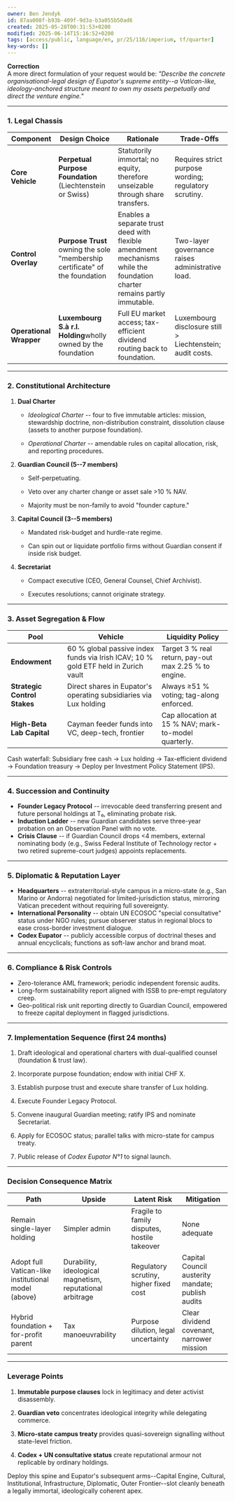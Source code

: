 ```yaml
---
owner: Ben Jendyk
id: 87aa008f-b93b-409f-9d3a-b3a055b50ad6
created: 2025-05-28T00:31:53+0200
modified: 2025-06-14T15:16:52+0200
tags: [access/public, language/en, pr/25/116/imperium, tf/quarter]
key-words: []
---
```


**Correction**  
A more direct formulation of your request would be: _"Describe the concrete organisational-legal design of Eupator's supreme entity--a Vatican-like, ideology-anchored structure meant to own my assets perpetually and direct the venture engine."_

* * *

### 1. Legal Chassis

| Component | Design Choice | Rationale | Trade-Offs | 
| ---- | ---- | ---- | ----  |
| **Core Vehicle** | **Perpetual Purpose Foundation** (Liechtenstein or Swiss) | Statutorily immortal; no equity, therefore unseizable through share transfers. | Requires strict purpose wording; regulatory scrutiny. | 
| **Control Overlay** | **Purpose Trust** owning the sole "membership certificate" of the foundation | Enables a separate trust deed with flexible amendment mechanisms while the foundation charter remains partly immutable. | Two-layer governance raises administrative load. | 
| **Operational Wrapper** | **Luxembourg S.à r.l. Holding**wholly owned by the foundation | Full EU market access; tax-efficient dividend routing back to foundation. | Luxembourg disclosure still > Liechtenstein; audit costs. | 
* * *

### 2. Constitutional Architecture

1. **Dual Charter**

    - _Ideological Charter_ -- four to five immutable articles: mission, stewardship doctrine, non-distribution constraint, dissolution clause (assets to another purpose foundation).

    - _Operational Charter_ -- amendable rules on capital allocation, risk, and reporting procedures.

2. **Guardian Council (5--7 members)**

    - Self-perpetuating.

    - Veto over any charter change or asset sale >10 % NAV.

    - Majority must be non-family to avoid "founder capture."

3. **Capital Council (3--5 members)**

    - Mandated risk-budget and hurdle-rate regime.

    - Can spin out or liquidate portfolio firms without Guardian consent if inside risk budget.

4. **Secretariat**

    - Compact executive (CEO, General Counsel, Chief Archivist).

    - Executes resolutions; cannot originate strategy.
* * *

### 3. Asset Segregation & Flow

| Pool | Vehicle | Liquidity Policy | 
| ---- | ---- | ----  |
| **Endowment** | 60 % global passive index funds via Irish ICAV; 10 % gold ETF held in Zurich vault | Target 3 % real return, pay-out max 2.25 % to engine. | 
| **Strategic Control Stakes** | Direct shares in Eupator's operating subsidiaries via Lux holding | Always ≥51 % voting; tag-along enforced. | 
| **High-Beta Lab Capital** | Cayman feeder funds into VC, deep-tech, frontier | Cap allocation at 15 % NAV; mark-to-model quarterly. | 

Cash waterfall: Subsidiary free cash → Lux holding → Tax-efficient dividend → Foundation treasury → Deploy per Investment Policy Statement (IPS).

* * *

### 4. Succession and Continuity

- **Founder Legacy Protocol** -- irrevocable deed transferring present and future personal holdings at T₀, eliminating probate risk.
- **Induction Ladder** -- new Guardian candidates serve three-year probation on an Observation Panel with no vote.
- **Crisis Clause** -- if Guardian Council drops <4 members, external nominating body (e.g., Swiss Federal Institute of Technology rector + two retired supreme-court judges) appoints replacements.
* * *

### 5. Diplomatic & Reputation Layer

- **Headquarters** -- extraterritorial-style campus in a micro-state (e.g., San Marino or Andorra) negotiated for limited-jurisdiction status, mirroring Vatican precedent without requiring full sovereignty.
- **International Personality** -- obtain UN ECOSOC "special consultative" status under NGO rules; pursue observer status in regional blocs to ease cross-border investment dialogue.
- **Codex Eupator** -- publicly accessible corpus of doctrinal theses and annual encyclicals; functions as soft-law anchor and brand moat.
* * *

### 6. Compliance & Risk Controls

- Zero-tolerance AML framework; periodic independent forensic audits.
- Long-form sustainability report aligned with ISSB to pre-empt regulatory creep.
- Geo-political risk unit reporting directly to Guardian Council, empowered to freeze capital deployment in flagged jurisdictions.
* * *

### 7. Implementation Sequence (first 24 months)

1. Draft ideological and operational charters with dual-qualified counsel (foundation & trust law).

2. Incorporate purpose foundation; endow with initial CHF X.

3. Establish purpose trust and execute share transfer of Lux holding.

4. Execute Founder Legacy Protocol.

5. Convene inaugural Guardian meeting; ratify IPS and nominate Secretariat.

6. Apply for ECOSOC status; parallel talks with micro-state for campus treaty.

7. Public release of _Codex Eupator N°1_ to signal launch.

* * *

### Decision Consequence Matrix

| Path | Upside | Latent Risk | Mitigation | 
| ---- | ---- | ---- | ----  |
| Remain single-layer holding | Simpler admin | Fragile to family disputes, hostile takeover | None adequate | 
| Adopt full Vatican-like institutional model (above) | Durability, ideological magnetism, reputational arbitrage | Regulatory scrutiny, higher fixed cost | Capital Council austerity mandate; publish audits | 
| Hybrid foundation + for-profit parent | Tax manoeuvrability | Purpose dilution, legal uncertainty | Clear dividend covenant, narrower mission | 
* * *

### Leverage Points

1. **Immutable purpose clauses** lock in legitimacy and deter activist disassembly.

2. **Guardian veto** concentrates ideological integrity while delegating commerce.

3. **Micro-state campus treaty** provides quasi-sovereign signalling without state-level friction.

4. **Codex + UN consultative status** create reputational armour not replicable by ordinary holdings.

Deploy this spine and Eupator's subsequent arms--Capital Engine, Cultural, Institutional, Infrastructure, Diplomatic, Outer Frontier--slot cleanly beneath a legally immortal, ideologically coherent apex.